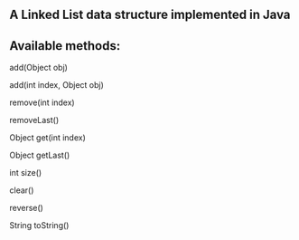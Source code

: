 ## A Linked List data structure implemented in Java

## Available methods:


add(Object obj)

add(int index, Object obj)

remove(int index)

removeLast()

Object get(int index)

Object getLast()

int size()

clear()

reverse()

String toString()
